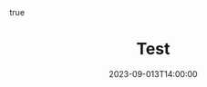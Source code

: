 ---
title: Test
event: Test
location: Test
  
tags: []

date: 2023-09-013T14:00:00
date_end: 2023-09-13T15:00:00

links:
# - icon: desktop
#   icon_pack: fas
#   name: website
#   url: https://www.ohsu.edu/research-week


abstract: ""

abstract_short: ""

all_day: false
authors: []
draft: false
featured: false
math: true
---